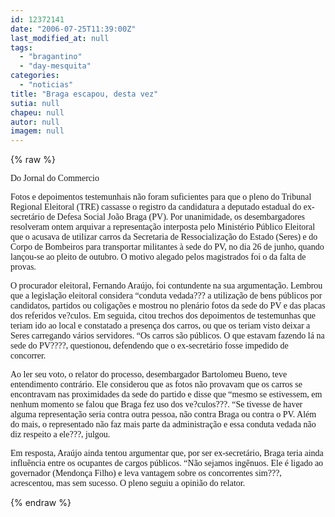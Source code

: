 ```yaml
---
id: 12372141
date: "2006-07-25T11:39:00Z"
last_modified_at: null
tags:
  - "bragantino"
  - "day-mesquita"
categories:
  - "noticias"
title: "Braga escapou, desta vez"
sutia: null
chapeu: null
autor: null
imagem: null
---
```

{% raw %}
<p><P><FONT face=Verdana>Do Jornal do Commercio</FONT></P></p>
<p><P><FONT face=Verdana>Fotos e depoimentos testemunhais não foram suficientes para que o pleno do Tribunal Regional Eleitoral (TRE) cassasse o registro da candidatura a deputado estadual do ex-secretário de Defesa Social João Braga (PV). Por unanimidade, os desembargadores resolveram ontem arquivar a representação interposta pelo Ministério Público Eleitoral que o acusava de utilizar carros da Secretaria de Ressocialização do Estado (Seres) e do Corpo de Bombeiros para transportar militantes à sede do PV, no dia 26 de junho, quando lançou-se ao pleito de outubro. O motivo alegado pelos magistrados foi o da falta de provas.</FONT></P></p>
<p><P><FONT face=Verdana>O procurador eleitoral, Fernando Araújo, foi contundente na sua argumentação. Lembrou que a legislação eleitoral considera “conduta vedada??? a utilização de bens públicos por candidatos, partidos ou coligações e mostrou no plenário fotos da sede do PV e das placas dos referidos ve?culos. Em seguida, citou trechos dos depoimentos de testemunhas que teriam ido ao local e constatado a presença dos carros, ou que os teriam visto deixar a Seres carregando vários servidores. “Os carros são públicos. O que estavam fazendo lá na sede do PV????, questionou, defendendo que o ex-secretário fosse impedido de concorrer. </FONT></p>
<p><P><FONT face=Verdana>Ao ler seu voto, o relator do processo, desembargador Bartolomeu Bueno, teve entendimento contrário. Ele considerou que as fotos não provavam que os carros se encontravam nas proximidades da sede do partido e disse que “mesmo se estivessem, em nenhum momento se falou que Braga fez uso dos ve?culos???. “Se tivesse de haver alguma representação seria contra outra pessoa, não contra Braga ou contra o PV. Além do mais, o representado não faz mais parte da administração e essa conduta vedada não diz respeito a ele???, julgou. </FONT></p>
<p><P><FONT face=Verdana>Em resposta, Araújo ainda tentou argumentar que, por ser ex-secretário, Braga teria ainda influência entre os ocupantes de cargos públicos. “Não sejamos ingênuos. Ele é ligado ao governador (Mendonça Filho) e leva vantagem sobre os concorrentes sim???, acrescentou, mas sem sucesso. O pleno seguiu a opinião do relator.</FONT></P> </p>
{% endraw %}